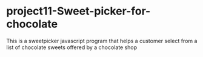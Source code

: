# project11-Sweet-picker-for-chocolate
 This is a sweetpicker javascript program that helps a customer select from a list of chocolate sweets offered by a chocolate shop
